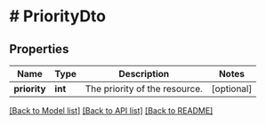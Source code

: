 # # PriorityDto

## Properties

Name | Type | Description | Notes
------------ | ------------- | ------------- | -------------
**priority** | **int** | The priority of the resource. | [optional]

[[Back to Model list]](../../README.md#models) [[Back to API list]](../../README.md#endpoints) [[Back to README]](../../README.md)
